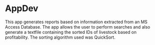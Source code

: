 # AppDev

This app generates reports based on information extracted from an MS Access Database. The app allows the user to perform searches and also generate a textfile containing the sorted IDs of livestock based on profitability. The sorting algorithm used was QuickSort.
